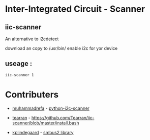 # Inter-Integrated Circuit - Scanner

## iic-scanner
An alternative to  i2cdetect

download an copy to  /usr/bin/
enable i2c for yor device

## useage :
```bash
iic-scanner 1
```

# Contributers

- [muhammadrefa](https://github.com/muhammadrefa) - [python-i2c-scanner](https://github.com/muhammadrefa/python-i2c-scanner)

- [tearran](https://github.com/tearran) - https://github.com/Tearran/iic-scanner/blob/master/install.bash

- [kplindegaard](https://github.com/kplindegaard) - [smbus2 library](https://github.com/kplindegaard/smbus2)
